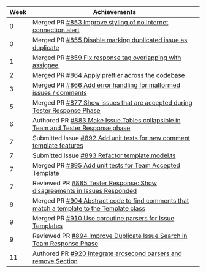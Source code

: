 | Week | Achievements |
| ---- | ------------ |
| 0 | Merged PR [#853 Improve styling of no internet connection alert](https://github.com/CATcher-org/CATcher/pull/853) |
| 0 | Merged PR [#855 Disable marking duplicated issue as duplicate](https://github.com/CATcher-org/CATcher/pull/855) |
| 1 | Merged PR [#859 Fix response tag overlapping with assignee](https://github.com/CATcher-org/CATcher/pull/859) |
| 2 | Merged PR [#864 Apply prettier across the codebase](https://github.com/CATcher-org/CATcher/pull/864) |
| 3 | Merged PR [#866 Add error handling for malformed issues / comments](https://github.com/CATcher-org/CATcher/pull/866) |
| 5 | Merged PR [#877 Show issues that are accepted during Tester Response Phase](https://github.com/CATcher-org/CATcher/pull/877) |
| 6 | Authored PR [#883 Make Issue Tables collapsible in Team and Tester Response phase](https://github.com/CATcher-org/CATcher/pull/883) |
| 7 | Submitted Issue [#892 Add unit tests for new comment template features](https://github.com/CATcher-org/CATcher/issues/892) |
| 7 | Submitted Issue [#893 Refactor template.model.ts](https://github.com/CATcher-org/CATcher/issues/893) |
| 7 | Merged PR [#895 Add unit tests for Team Accepted Template](https://github.com/CATcher-org/CATcher/pull/895) |
| 7 | Reviewed PR [#885 Tester Response: Show disagreements in Issues Responded](https://github.com/CATcher-org/CATcher/pull/885) |
| 8 | Merged PR [#904 Abstract code to find comments that match a template to the Template class](https://github.com/CATcher-org/CATcher/pull/904) |
| 9 | Merged PR [#910 Use coroutine parsers for Issue Templates](https://github.com/CATcher-org/CATcher/pull/910) |
| 9 | Reviewed PR [#894 Improve Duplicate Issue Search in Team Response Phase](https://github.com/CATcher-org/CATcher/pull/894) |
| 11 | Authored PR [#920 Integrate arcsecond parsers and remove Section](https://github.com/CATcher-org/CATcher/pull/920) |
